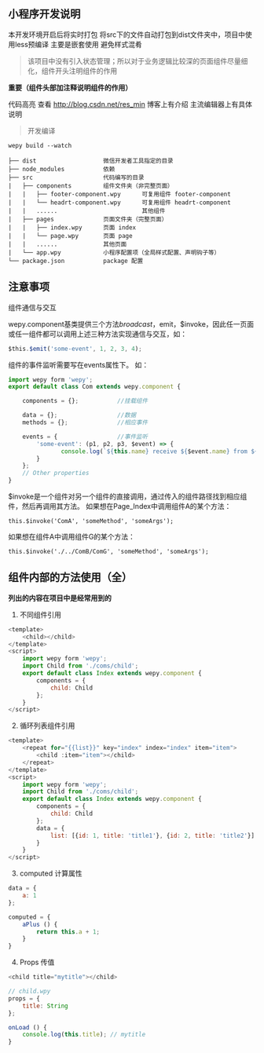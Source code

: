 ## 小程序开发说明
本开发环境开启后将实时打包  将src下的文件自动打包到dist文件夹中，项目中使用less预编译 主要是嵌套使用 避免样式混肴

> 该项目中没有引入状态管理；所以对于业务逻辑比较深的页面组件尽量细化，组件开头注明组件的作用

**重要（组件头部加注释说明组件的作用）**

代码高亮 查看 http://blog.csdn.net/res_min  博客上有介绍 主流编辑器上有具体说明
> 开发编译

`
wepy build --watch
`


```
├── dist                   微信开发者工具指定的目录
├── node_modules           依赖
├── src                    代码编写的目录
|   ├── components         组件文件夹（非完整页面）
|   |   ├── footer-component.wpy      可复用组件 footer-component
|   |   └── headrt-component.wpy      可复用组件 headrt-component
|   |   ......                        其他组件
|   ├── pages              页面文件夹（完整页面）
|   |   ├── index.wpy      页面 index
|   |   └── page.wpy       页面 page
|   |   ......             其他页面
|   └── app.wpy            小程序配置项（全局样式配置、声明钩子等）
└── package.json           package 配置
```

## 注意事项

组件通信与交互

wepy.component基类提供三个方法$broadcast，$emit，$invoke，因此任一页面或任一组件都可以调用上述三种方法实现通信与交互，如：
```js
$this.$emit('some-event', 1, 2, 3, 4);
```
组件的事件监听需要写在events属性下。 如：

```js
import wepy form 'wepy';
export default class Com extends wepy.component {

    components = {};           //挂载组件

    data = {};                 //数据
    methods = {};              //相应事件

    events = {                 //事件监听
        'some-event': (p1, p2, p3, $event) => {
               console.log(`${this.name} receive ${$event.name} from ${$event.source.name}`);
        }
    };
    // Other properties
}
```

$invoke是一个组件对另一个组件的直接调用，通过传入的组件路径找到相应组件，然后再调用其方法。 如果想在Page_Index中调用组件A的某个方法：
```
this.$invoke('ComA', 'someMethod', 'someArgs');
```

如果想在组件A中调用组件G的某个方法：

```
this.$invoke('./../ComB/ComG', 'someMethod', 'someArgs');
```

## 组件内部的方法使用（全）

**列出的内容在项目中是经常用到的**

1. 不同组件引用
```js
<template>
    <child></child>
</template>
<script>
    import wepy form 'wepy';
    import Child from './coms/child';
    export default class Index extends wepy.component {
        components = {
            child: Child
        };
    }
</script>
```

2. 循环列表组件引用


```js
<template>
    <repeat for="{{list}}" key="index" index="index" item="item">
        <child :item="item"></child>
    </repeat>
</template>
<script>
    import wepy form 'wepy';
    import Child from './coms/child';
    export default class Index extends wepy.component {
        components = {
            child: Child
        };
        data = {
            list: [{id: 1, title: 'title1'}, {id: 2, title: 'title2'}]
        }
    }
</script>
```

3. computed 计算属性


```js
data = {
    a: 1
};

computed = {
    aPlus () {
        return this.a + 1;
    }
}
```

4. Props 传值


```js
<child title="mytitle"></child>

// child.wpy
props = {
    title: String
};

onLoad () {
    console.log(this.title); // mytitle
}

```

